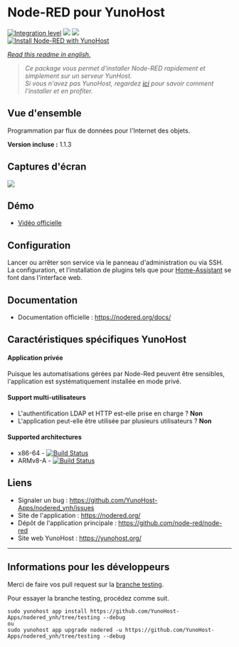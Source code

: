 # Node-RED pour YunoHost

[![Integration level](https://dash.yunohost.org/integration/nodered.svg)](https://dash.yunohost.org/appci/app/nodered) ![](https://ci-apps.yunohost.org/ci/badges/nodered.status.svg) ![](https://ci-apps.yunohost.org/ci/badges/nodered.maintain.svg)  
[![Install Node-RED with YunoHost](https://install-app.yunohost.org/install-with-yunohost.png)](https://install-app.yunohost.org/?app=nodered)

*[Read this readme in english.](./README.md)*

> *Ce package vous permet d'installer Node-RED rapidement et simplement sur un serveur YunHost.  
Si vous n'avez pas YunoHost, regardez [ici](https://yunohost.org/#/install) pour savoir comment l'installer et en profiter.*

## Vue d'ensemble
Programmation par flux de données pour l'Internet des objets.

**Version incluse :** 1.1.3

## Captures d'écran

![](https://camo.githubusercontent.com/01ed64b01d73046a485ea82b645a3be529c64809/687474703a2f2f6e6f64657265642e6f72672f696d616765732f6e6f64652d7265642d73637265656e73686f742e706e67)

## Démo

* [Vidéo officielle](https://youtu.be/vYreeoCoQPI)

## Configuration

Lancer ou arrêter son service via le panneau d'administration ou via SSH.
La configuration, et l'installation de plugins tels que pour [Home-Assistant](https://github.com/YunoHost-Apps/homeassistant_ynh) se font dans l'interface web.

## Documentation

* Documentation officielle : https://nodered.org/docs/

## Caractéristiques spécifiques YunoHost

#### Application privée

Puisque les automatisations gérées par Node-Red peuvent être sensibles, l'application est systématiquement installée en mode privé. 

#### Support multi-utilisateurs

* L'authentification LDAP et HTTP est-elle prise en charge ? **Non**
* L'application peut-elle être utilisée par plusieurs utilisateurs ? **Non**

#### Supported architectures

* x86-64 - [![Build Status](https://ci-apps.yunohost.org/ci/logs/nodered%20%28Apps%29.svg)](https://ci-apps.yunohost.org/ci/apps/nodered/)
* ARMv8-A - [![Build Status](https://ci-apps-arm.yunohost.org/ci/logs/nodered%20%28Apps%29.svg)](https://ci-apps-arm.yunohost.org/ci/apps/nodered/)

## Liens

 * Signaler un bug : https://github.com/YunoHost-Apps/nodered_ynh/issues
 * Site de l'application : https://nodered.org/
 * Dépôt de l'application principale : https://github.com/node-red/node-red
 * Site web YunoHost : https://yunohost.org/

---

## Informations pour les développeurs

Merci de faire vos pull request sur la [branche testing](https://github.com/YunoHost-Apps/nodered_ynh/tree/testing).

Pour essayer la branche testing, procédez comme suit.
```
sudo yunohost app install https://github.com/YunoHost-Apps/nodered_ynh/tree/testing --debug
ou
sudo yunohost app upgrade nodered -u https://github.com/YunoHost-Apps/nodered_ynh/tree/testing --debug
```
